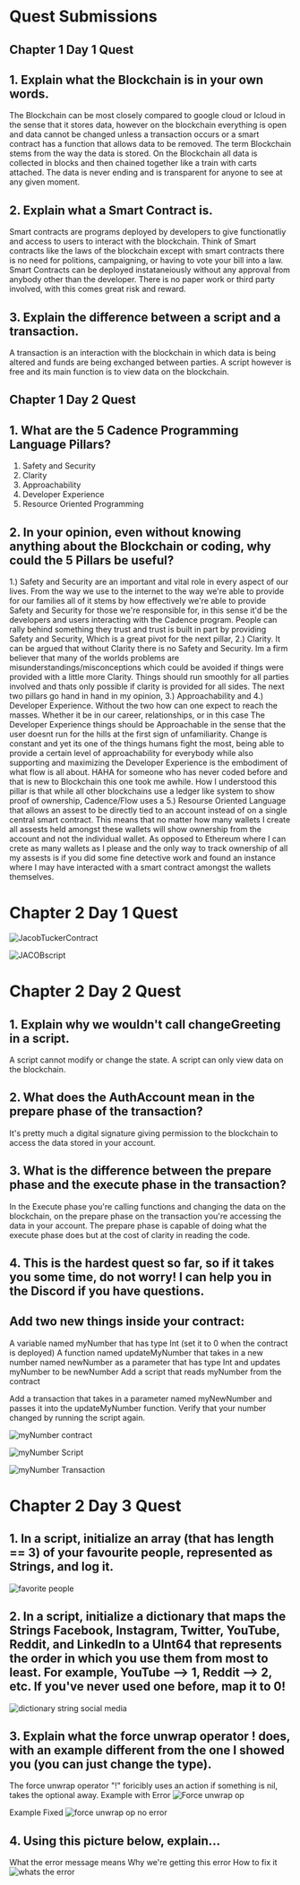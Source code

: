 # Quest Submissions 

## Chapter 1 Day 1 Quest

## 1. Explain what the Blockchain is in your own words. 
 
 The Blockchain can be most closely compared to google cloud or Icloud in the sense that it stores data, however on the blockchain everything is open and data cannot be changed unless a transaction occurs or a smart contract has a function that allows data to be removed. The term Blockchain stems from the way the data is stored. On the Blockchain all data is collected in blocks and then chained together like a train with carts attached. The data is never ending and is transparent for anyone to see at any given moment. 

## 2. Explain what a Smart Contract is.

 Smart contracts are programs deployed by developers to give functionatliy and access to users to interact with the blockchain. Think of Smart contracts like the laws of the blockchain except with smart contracts there is no need for politions, campaigning, or having to vote your bill into a law. Smart Contracts can be deployed instataneiously without any approval from anybody other than the developer. There is no paper work or third party involved, with this comes great risk and reward.
 
 ## 3. Explain the difference between a script and a transaction.
 
 A transaction is an interaction with the blockchain in which data is being altered and funds are being exchanged between parties. A script however is free and its main function is to view data on the blockchain. 

## Chapter 1 Day 2 Quest 

## 1. What are the 5 Cadence Programming Language Pillars?

 1. Safety and Security 
 2. Clarity
 3. Approachability
 4. Developer Experience
 5. Resource Oriented Programming

## 2. In your opinion, even without knowing anything about the Blockchain or coding, why could the 5 Pillars be useful?

1.) Safety and Security are an important and vital role in every aspect of our lives. From the way we use to the internet to the way we're able to provide for our families all of it stems by how effectively we're able to provide Safety and Security for those we're responsible for, in this sense it'd be the developers and users interacting with the Cadence program. People can rally behind something they trust and trust is built in part by providing Safety and Security, Which is a great pivot for the next pillar, 2.) Clarity. It can be argued that without Clarity there is no Safety and Security. Im a firm believer that many of the worlds problems are misunderstandings/misconceptions which could be avoided if things were provided with a little more Clarity. Things should run smoothly for all parties involved and thats only possible if clarity is provided for all sides. The next two pillars go hand in hand in my opinion, 3.) Approachability and 4.) Developer Experience. Without the two how can one expect to reach the masses. Whether it be in our career, relationships, or in this case The Developer Experience things should be Approachable in the sense that the user doesnt run for the hills at the first sign of unfamiliarity. Change is constant and yet its one of the things humans fight the most, being able to provide a certain level of approachability for everybody while also supporting and maximizing the Developer Experience is the embodiment of what flow is all about. HAHA for someone who has never coded before and that is new to Blockchain this one took me awhile. How I understood this pillar is that while all other blockchains use a ledger like system to show proof of ownership, Cadence/Flow uses a 5.) Resourse Oriented Language that allows an assest to be directly tied to an account instead of on a single central smart contract. This means that no matter how many wallets I create all assests held amongst these wallets will show ownership from the account and not the individual wallet. As opposed to Ethereum where I can crete as many wallets as I please and the only way to track ownership of all my assests is if you did some fine detective work and found an instance where I may have interacted with a smart contract amongst the wallets themselves.

# Chapter 2 Day 1 Quest
![JacobTuckerContract](https://user-images.githubusercontent.com/106129460/173203493-618ec706-eb18-4415-9195-ee86b69e29d5.png)

![JACOBscript](https://user-images.githubusercontent.com/106129460/173203774-68780eaf-bddf-49b9-a959-80ff855d83a9.png)

# Chapter 2 Day 2 Quest

## 1. Explain why we wouldn't call changeGreeting in a script.

A script cannot modify or change the state. A script can only view data on the blockchain.

## 2. What does the AuthAccount mean in the prepare phase of the transaction?

It's pretty much a digital signature giving permission to the blockchain to access the data stored in your account.

## 3. What is the difference between the prepare phase and the execute phase in the transaction?

In the Execute phase you're calling functions and changing the data on the blockchain, on the prepare phase on the transaction you're accessing the data in your account. The prepare phase is capable of doing what the execute phase does but at the cost of clarity in reading the code. 

## 4. This is the hardest quest so far, so if it takes you some time, do not worry! I can help you in the Discord if you have questions.

## Add two new things inside your contract:

A variable named myNumber that has type Int (set it to 0 when the contract is deployed)
A function named updateMyNumber that takes in a new number named newNumber as a parameter that has type Int and updates myNumber to be newNumber
Add a script that reads myNumber from the contract

Add a transaction that takes in a parameter named myNewNumber and passes it into the updateMyNumber function. Verify that your number changed by running the script again.

![myNumber contract](https://user-images.githubusercontent.com/106129460/173244737-eef51d2d-6f1f-4e14-9857-5a6590d8e217.png)

![myNumber Script](https://user-images.githubusercontent.com/106129460/173244746-072e56fb-081e-4a88-b04e-26216cba9f28.png)

![myNumber Transaction](https://user-images.githubusercontent.com/106129460/173244753-006a6767-592a-49b1-95b2-4299b585d1dc.png)

# Chapter 2 Day 3 Quest

## 1. In a script, initialize an array (that has length == 3) of your favourite people, represented as Strings, and log it.

![favorite people](https://user-images.githubusercontent.com/106129460/173716128-1f6973ef-3113-4bc5-8324-4e9d03316318.png)

## 2. In a script, initialize a dictionary that maps the Strings Facebook, Instagram, Twitter, YouTube, Reddit, and LinkedIn to a UInt64 that represents the order in which you use them from most to least. For example, YouTube --> 1, Reddit --> 2, etc. If you've never used one before, map it to 0!

![dictionary string social media](https://user-images.githubusercontent.com/106129460/173716145-cae9e8bc-2b5a-4888-b820-0cb19f6b0fab.png)

## 3. Explain what the force unwrap operator ! does, with an example different from the one I showed you (you can just change the type).

The force unwrap operator "!" foricibly uses an action if something is nil, takes the optional away.
Example with Error ![Force unwrap op](https://user-images.githubusercontent.com/106129460/173716857-5632eb14-d086-4bee-a1fb-25a795360755.png)

Example Fixed ![force unwrap op no error](https://user-images.githubusercontent.com/106129460/173716156-d3b0dc5b-a053-42e6-9d35-0f8a690651a0.png)

## 4. Using this picture below, explain...

What the error message means
Why we're getting this error
How to fix it
![whats the error](https://user-images.githubusercontent.com/106129460/173717270-2f1df270-4831-4a8a-a509-634dc14d7b81.png)




